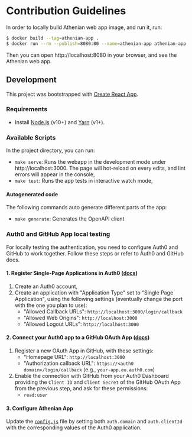 # Contribution Guidelines

In order to locally build Athenian web app image, and run it, run:

```bash
$ docker build --tag=athenian-app .
$ docker run --rm --publish=8080:80 --name=athenian-app athenian-app
```

Then you can open http://localhost:8080 in your browser, and see the Athenian web app.


## Development

This project was bootstrapped with [Create React App](https://github.com/facebook/create-react-app).


### Requirements

- Install [Node.js](https://nodejs.org) (v10+) and [Yarn](https://yarnpkg.com/en/docs/install) (v1+).


### Available Scripts

In the project directory, you can run:

- `make serve`: Runs the webapp in the development mode under http://localhost:3000. The page will hot-reload on every edits, and lint errors will appear in the console,
- `make test`: Runs the app tests in interactive watch mode,

#### Autogenerated code

The following commands auto generate different parts of the app:
- `make generate`: Generates the OpenAPI client


### Auth0 and GitHub App local testing

For locally testing the authentication, you need to configure Auth0 and GitHub to work together. Follow these steps or refer to Auth0 and GitHub docs.

#### 1. Register Single-Page Applications in Auth0 ([docs](https://auth0.com/docs/dashboard/guides/applications/register-app-spa))

1. Create an Auth0 account,
2. Create an application with "Application Type" set to "Single Page Application", using the following settings (eventually change the port with the one you plan to use):
    - "Allowed Callback URLs": `http://localhost:3000/login/callback`
    - "Allowed Web Origins": `http://localhost:3000`
    - "Allowed Logout URLs": `http://localhost:3000`

#### 2. Connect your Auth0 app to a GitHub OAuth App ([docs](https://auth0.com/docs/connections/social/github))

1. Register a new OAuth App in GitHub,  with these settings:
    - "Homepage URL": `http://localhost:3000`
    - "Authorization callback URL": `https://<auth0 domain>/login/callback` (e.g., `your-app.eu.auth0.com`)
2. Enable the connection with GitHub from your Auth0 Dashboard providing the `Client ID` and `Client Secret` of the GitHub OAuth App from the previous step, and ask for these permissions:
    - `read:user`

#### 3. Configure Athenian App

Update the [`config.js`](https://github.com/athenianco/athenian-webapp/blob/master/public/config.js) file by setting both `auth.domain` and `auth.clientId` with the corresponding values of the Auth0 application.
